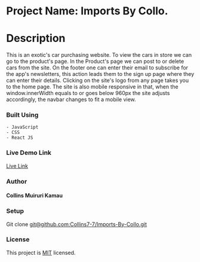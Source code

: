# Project Name: Imports By Collo.

# Description
This is an exotic's car purchasing website. 
To view the cars in store we can go to the product's page.
In the Product's page we can post to or delete cars from the site.
On the footer one can enter their email to subscribe for the app's newsletters,
this action leads them to the sign up page where they can enter their details.
Clicking on the site's logo from any page takes you to the home page.
The site is also mobile responsive in that, when the window.innerWidth 
equals to or goes below 960px the site adjusts accordingly, the navbar changes to fit a mobile view.

### Built Using
```- HTML
- JavaScript
- CSS
- React JS 
```

### Live Demo Link
[Live Link](https://rococo-melomakarona-b89861.netlify.app/)

### Author
#### Collins Muiruri Kamau

### Setup
Git clone [git@github.com:Collins7-7/Imports-By-Collo.git](git@github.com:Collins7-7/Imports-By-Collo.git)

### License
This project is [MIT](https://www.mit.edu/) licensed.